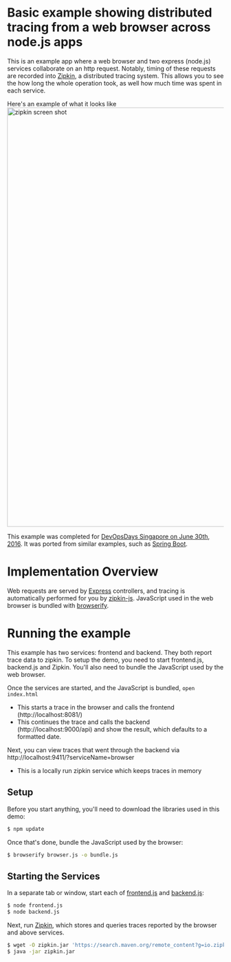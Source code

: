 # Basic example showing distributed tracing from a web browser across node.js apps
This is an example app where a web browser and two express (node.js) services collaborate on an http request. Notably, timing of these requests are recorded into [Zipkin](http://zipkin.io/), a distributed tracing system. This allows you to see the how long the whole operation took, as well how much time was spent in each service.

Here's an example of what it looks like
<img width="972" alt="zipkin screen shot" src="https://cloud.githubusercontent.com/assets/64215/19316259/5a23bd0a-90d3-11e6-9034-c9c3cf26db28.png">

This example was completed for [DevOpsDays Singapore on June 30th, 2016](https://speakerdeck.com/adriancole/introduction-to-distributed-tracing-and-zipkin-at-devopsdays-singapore). It was ported from similar examples, such as [Spring Boot](https://github.com/openzipkin/sleuth-webmvc-example).

# Implementation Overview

Web requests are served by [Express](http://expressjs.com/) controllers, and tracing is automatically performed for you by [zipkin-js](https://github.com/openzipkin/zipkin-js). JavaScript used in the web browser is bundled with [browserify](http://browserify.org/).

# Running the example
This example has two services: frontend and backend. They both report trace data to zipkin. To setup the demo, you need to start frontend.js, backend.js and Zipkin. You'll also need to bundle the JavaScript used by the web browser.

Once the services are started, and the JavaScript is bundled, `open index.html`
* This starts a trace in the browser and calls the frontend (http://localhost:8081/)
* This continues the trace and calls the backend (http://localhost:9000/api) and show the result, which defaults to a formatted date.

Next, you can view traces that went through the backend via http://localhost:9411/?serviceName=browser
* This is a locally run zipkin service which keeps traces in memory

## Setup

Before you start anything, you'll need to download the libraries used in this demo:
```bash
$ npm update
```

Once that's done, bundle the JavaScript used by the browser:
```bash
$ browserify browser.js -o bundle.js
```

## Starting the Services
In a separate tab or window, start each of [frontend.js](./frontend.js) and [backend.js](./backend.js):
```bash
$ node frontend.js
$ node backend.js
```

Next, run [Zipkin](http://zipkin.io/), which stores and queries traces reported by the browser and above services.

```bash
$ wget -O zipkin.jar 'https://search.maven.org/remote_content?g=io.zipkin.java&a=zipkin-server&v=LATEST&c=exec'
$ java -jar zipkin.jar
```
